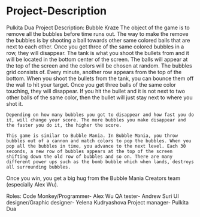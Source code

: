 Project-Description
===================
Pulkita Dua
Project Description: Bubble Kraze
  The object of the game is to remove all the bubbles before time runs out. The way to make the remove the bubbles is by shooting a ball towards other same colored balls that are next to each other. Once you get three of the same colored bubbles in a row, they will disappear. The tank is what you shoot the bullets from and it will be located in the bottom center of the screen. The balls will appear at the top of the screen and the colors will be chosen at random. The bubbles grid consists of. Every minute, another row appears from the top of the bottom. When you shoot the bullets from the tank, you can bounce them off the wall to hit your target. Once you get three balls of the same color touching, they will disappear. If you hit the bullet and it is not next to two other balls of the same color, then the bullet will just stay next to where you shot it. 
  
	Depending on how many bubbles you got to disappear and how fast you do it, will change your score. The more bubbles you make disappear and the faster you do it, the higher the score. 

	This game is similar to Bubble Mania. In Bubble Mania, you throw bubbles out of a cannon and match colors to pop the bubbles. When you pop all the bubbles in time, you advance to the next level. Each 30 seconds, a new row of bubbles appears at the top of the screen shifting down the old row of bubbles and so on. There are many different power ups such as the bomb bubble which when lands, destroys all surrounding bubbles. 
Once you win, you get a big hug from the Bubble Mania Creators team (especially Alex Wu).




Roles:
Code Monkey/Programmer- Alex Wu
QA tester- Andrew Suri
UI designer/Graphic designer- Yelena Kudryashova
Project manager- Pulkita Dua
